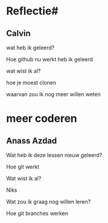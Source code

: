 # Reflectie#


<h2>Calvin </h2>

wat heb ik geleerd?

Hoe github nu werkt heb ik geleerd

wat wist ik al?

hoe je moest clonen

waarvan zou ik nog meer willen weten

meer coderen
=======
<h2>Anass Azdad</h2>

Wat heb ik deze lessen nieuw geleerd?

Hoe git werkt

Wat wist ik al?

Niks

Wat zou ik graag nog willen leren?

Hoe git branches werken


